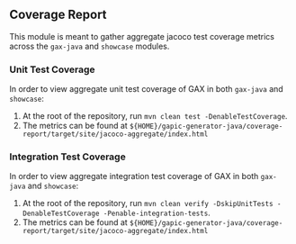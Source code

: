 ## Coverage Report

This module is meant to gather aggregate jacoco test coverage metrics across the `gax-java` and `showcase` modules.

### Unit Test Coverage
In order to view aggregate unit test coverage of GAX in both `gax-java` and `showcase`:

1. At the root of the repository, run `mvn clean test -DenableTestCoverage`.
2. The metrics can be found at `${HOME}/gapic-generator-java/coverage-report/target/site/jacoco-aggregate/index.html`

### Integration Test Coverage

In order to view aggregate integration test coverage of GAX in both `gax-java` and `showcase`:

1. At the root of the repository, run `mvn clean verify -DskipUnitTests -DenableTestCoverage -Penable-integration-tests`.
2. The metrics can be found at `${HOME}/gapic-generator-java/coverage-report/target/site/jacoco-aggregate/index.html`
